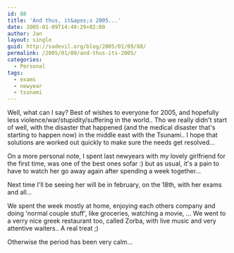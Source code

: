 ```yaml
---
id: 88
title: 'And thus, it&apos;s 2005...'
date: 2005-01-09T14:49:29+02:00
author: Jan
layout: single
guid: http://sadevil.org/blog/2005/01/09/88/
permalink: /2005/01/09/and-thus-its-2005/
categories:
  - Personal
tags:
  - exams
  - newyear
  - tsunami
---
```

Well, what can I say? Best of wishes to everyone for 2005, and hopefully less violence/war/stupidity/suffering in the world.. Tho we really didn't start of well, with the disaster that happened (and the medical disaster that's starting to happen now) in the middle east with the Tsunami.. I hope that solutions are worked out quickly to make sure the needs get resolved...

On a more personal note, I spent last newyears with my lovely girlfriend for the first time, was one of the best ones sofar :) but as usual, it's a pain to have to watch her go away again after spending a week together...

Next time I'll be seeing her will be in february, on the 18th, with her exams and all...

We spent the week mostly at home, enjoying each others company and doing 'normal couple stuff', like groceries, watching a movie, ... We went to a verry nice greek restaurant too, called Zorba, with live music and very attentive waiters.. A real treat ;)

Otherwise the period has been very calm...